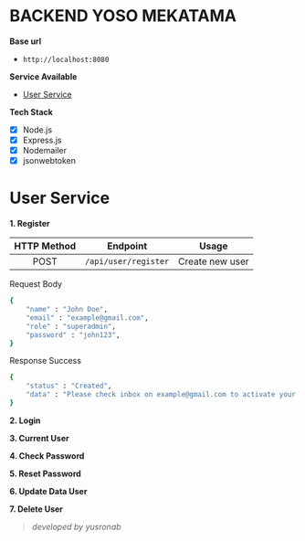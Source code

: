 # BACKEND YOSO MEKATAMA

**Base url**
* `http://localhost:8080`

**Service Available**

* [User Service](#user-service)

**Tech Stack**

- [x] Node.js
- [x] Express.js
- [x] Nodemailer
- [x] jsonwebtoken

# User Service

**1. Register**

| HTTP Method | Endpoint | Usage |
| :---------: | -------- | ----- |
| POST | `/api/user/register` | Create new user |

Request Body

```sh
{
    "name" : "John Doe",
    "email" : "example@gmail.com",
    "role" : "superadmin",
    "password" : "john123",
}
```

Response Success

```sh
{
    "status" : "Created",
    "data" : "Please check inbox on example@gmail.com to activate your account",
}
```

**2. Login**

**3. Current User**

**4. Check Password**

**5. Reset Password**

**6. Update Data User**

**7. Delete User**

> _developed by yusronab_